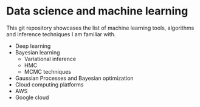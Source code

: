 # Data science and machine learning
This git repository showcases the list of machine learning tools, algorithms and inference techniques I am familiar with.

* Deep learning
* Bayesian learning
  * Variational inference
  * HMC
  * MCMC techniques
* Gaussian Processes and Bayesian optimization
* Cloud computing platforms
 * AWS
 * Google cloud
 
